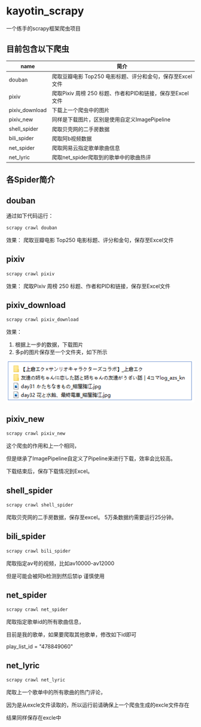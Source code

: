 # kayotin_scrapy
一个练手的scrapy框架爬虫项目


## 目前包含以下爬虫
| name           | 简介                                     |
|----------------|----------------------------------------|
| douban         | 爬取豆瓣电影 Top250 电影标题、评分和金句，保存至Excel文件    |
| pixiv          | 爬取Pixiv 周榜 250 标题、作者和PID和链接，保存至Excel文件 |
| pixiv_download | 下载上一个爬虫中的图片                            |
| pixiv_new      | 同样是下载图片，区别是使用自定义ImagePipeline          |
| shell_spider   | 爬取贝壳网的二手房数据                            |
| bili_spider    | 爬取阿b视频数据                               |
| net_spider     | 爬取网易云指定歌单歌曲信息                          |
| net_lyric      | 爬取net_spider爬取到的歌单中的歌曲热评               |



## 各Spider简介

## douban

通过如下代码运行：
```python
scrapy crawl douban
```
效果：
爬取豆瓣电影 Top250 电影标题、评分和金句，保存至Excel文件

## pixiv

```python
scrapy crawl pixiv
```
效果：
爬取Pixiv 周榜 250 标题、作者和PID和链接，保存至Excel文件

## pixiv_download
```python
scrapy crawl pixiv_download
```
效果：

1. 根据上一步的数据，下载图片
2. 多p的图片保存至一个文件夹，如下所示

![pic_dic.png](mydemo%2Fstatic%2Fpic_dic.png)

## pixiv_new
```python
scrapy crawl pixiv_new
```
这个爬虫的作用和上一个相同，

但是继承了ImagePipeline自定义了Pipeline来进行下载，效率会比较高。

下载结束后，保存下载情况到Excel。

## shell_spider
```python
scrapy crawl shell_spider
```
爬取贝壳网的二手房数据，保存至excel。
5万条数据约需要运行25分钟。

## bili_spider
```python
scrapy crawl bili_spider
```

爬取指定av号的视频，比如av10000-av12000

但是可能会被阿b检测到然后禁ip
谨慎使用

## net_spider
```python
scrapy crawl net_spider
```

爬取指定歌单id的所有歌曲信息，

目前是我的歌单，如果要爬取其他歌单，修改如下id即可

play_list_id = "478849060"

## net_lyric
```python
scrapy crawl net_lyric
```

爬取上一个歌单中的所有歌曲的热门评论，

因为是从excle文件读取的，所以运行前请确保上一个爬虫生成的excle文件存在

结果同样保存在excle中